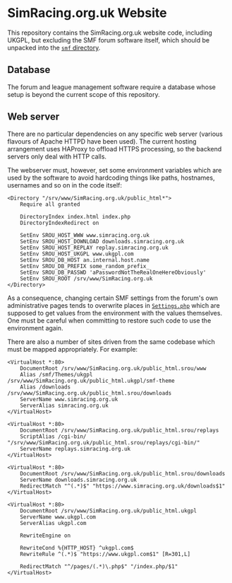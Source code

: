# SimRacing.org.uk Website

This repository contains the SimRacing.org.uk website code, including UKGPL, but excluding the SMF forum software itself,
which should be unpacked into the [`smf` directory](public_html.srou/www/smf/).

## Database

The forum and league management software require a database whose setup is beyond the current scope of this repository.

## Web server

There are no particular dependencies on any specific web server (various flavours of Apache HTTPD have been used).
The current hosting arrangement uses HAProxy to offload HTTPS processing, so the backend servers only deal with HTTP calls.

The webserver must, however, set some environment variables which are used by the software to avoid hardcoding things like
paths, hostnames, usernames and so on in the code itself:
```ApacheConf
<Directory "/srv/www/SimRacing.org.uk/public_html*">
    Require all granted

    DirectoryIndex index.html index.php
    DirectoryIndexRedirect on

    SetEnv SROU_HOST_WWW www.simracing.org.uk
    SetEnv SROU_HOST_DOWNLOAD downloads.simracing.org.uk
    SetEnv SROU_HOST_REPLAY replay.simracing.org.uk
    SetEnv SROU_HOST_UKGPL www.ukgpl.com
    SetEnv SROU_DB_HOST an.internal.host.name
    SetEnv SROU_DB_PREFIX some_random_prefix_
    SetEnv SROU_DB_PASSWD 'aPasswordNotTheRealOneHereObviously'
    SetEnv SROU_ROOT /srv/www/SimRacing.org.uk
</Directory>
```

As a consequence, changing certain SMF settings from the forum's own administrative pages tends to overwrite places
in [`Settings.php`](public_html.srou/www/smf/Settings.php) which are supposed to get values from the environment
with the values themselves. One must be careful when committing to restore such code to use the environment again.

There are also a number of sites driven from the same codebase which must be mapped appropriately. For example:
```ApacheConf
<VirtualHost *:80>
    DocumentRoot /srv/www/SimRacing.org.uk/public_html.srou/www
    Alias /smf/Themes/ukgpl /srv/www/SimRacing.org.uk/public_html.ukgpl/smf-theme
    Alias /downloads /srv/www/SimRacing.org.uk/public_html.srou/downloads
    ServerName www.simracing.org.uk
    ServerAlias simracing.org.uk
</VirtualHost>

<VirtualHost *:80>
    DocumentRoot /srv/www/SimRacing.org.uk/public_html.srou/replays
    ScriptAlias /cgi-bin/ "/srv/www/SimRacing.org.uk/public_html.srou/replays/cgi-bin/"
    ServerName replays.simracing.org.uk
</VirtualHost>

<VirtualHost *:80>
    DocumentRoot /srv/www/SimRacing.org.uk/public_html.srou/downloads
    ServerName downloads.simracing.org.uk
    RedirectMatch "^(.*)$" "https://www.simracing.org.uk/downloads$1"
</VirtualHost>

<VirtualHost *:80>
    DocumentRoot /srv/www/SimRacing.org.uk/public_html.ukgpl
    ServerName www.ukgpl.com
    ServerAlias ukgpl.com

    RewriteEngine on

    RewriteCond %{HTTP_HOST} ^ukgpl.com$
    RewriteRule ^(.*)$ "https://www.ukgpl.com$1" [R=301,L]

    RedirectMatch "^/pages/(.*)\.php$" "/index.php/$1"
</VirtualHost>
```

